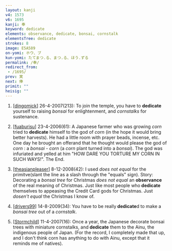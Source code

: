 ```yaml
---
layout: kanji
v4: 1573
v6: 1695
kanji: 奉
keyword: dedicate
elements: observance, dedicate, bonsai, cornstalk
elementsTree: dedicate
strokes: 8
image: E5A589
on-yomi: ホウ、ブ
kun-yomi: たてまつ.る、まつ.る、ほう.ずる
permalink: /奉/
redirect_from:
 - /1695/
prev: 実
next: 俸
primit: ""
heisig: ""
---
```


1) [<a href="http://kanji.koohii.com/profile/dingomick">dingomick</a>] 26-4-2007(213): To join the temple, you have to <strong>dedicate</strong> yourself to raising <em>bonsai</em> for enlightenment, and <em>cornstalks</em> for sustenance.

2) [<a href="http://kanji.koohii.com/profile/fuaburisu">fuaburisu</a>] 23-4-2006(61): A Japanese farmer who was growing <em>corn</em> tried to<strong> dedicate</strong> himself to the god of <em>corn</em> (in the hope it would bring better harvests). He had a little room with prayer beads, incense, etc. One day he brought an offerand that he thought would please the god of <em>corn</em> : a <em>bonsai - corn</em> (a <em>corn</em> plant turned into a <em>bonsai</em>). The god was infuriated and yelled at him &quot;HOW DARE YOU TORTURE MY CORN IN SUCH WAYS!&quot;. The End.

3) [<a href="http://kanji.koohii.com/profile/theasianpleaser">theasianpleaser</a>] 8-12-2008(42): I used <em>does not equal</em> for the primitve(slant the line as a slash through the &quot;equals&quot; sign). Story: Decorating a <em>bonsai tree</em> for Christmas <em>does not equal</em> an <strong>observance</strong> of the real meaning of Christmas. Just like most people who<strong> dedicate</strong> themselves to appeasing the Credit Card gods for Christmas. Just <em>dosen&#039;t equal</em> the Christmas I know of.

4) [<a href="http://kanji.koohii.com/profile/drivers99">drivers99</a>] 14-8-2009(34): You have to be really<strong> dedicate</strong>d to make a <em>bonsai tree</em> out of a <em>cornstalk</em>.

5) [<a href="http://kanji.koohii.com/profile/Stormchild">Stormchild</a>] 11-4-2007(16): Once a year, the Japanese decorate bonsai trees with miniature cornstalks, and<strong> dedicate</strong> them to the Ainu, the indigenous people of Japan. (For the record, I completely made that up, and I don&#039;t think corn has anything to do with Ainu, except that it reminds me of natives).

